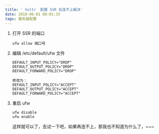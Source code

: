 ```yaml
---
title: ' Vultr  配置 SSR 后连不上解决'
date: 2018-06-01 00:01:33
tags: 服务器配置
---
```


1. 打开 SSR 的端口

   ```
   ufw allow 端口号
   ```

2. 编辑 /etc/default/ufw 文件

   ```
   DEFAULT_INPUT_POLICY="DROP"
   DEFAULT_OUTPUT_POLICY="DROP"
   DEFAULT_FORWARD_POLICY="DROP"

   修改为：
   DEFAULT_INPUT_POLICY="ACCEPT"
   DEFAULT_OUTPUT_POLICY="ACCEPT"
   DEFAULT_FORWARD_POLICY="ACCEPT"
   ```

3. 重启 ufw

   ```
   ufw disable
   ufw enable
   ```

   这样就可以了，去试一下吧，如果再连不上，那我也不知道为什么了，~~~